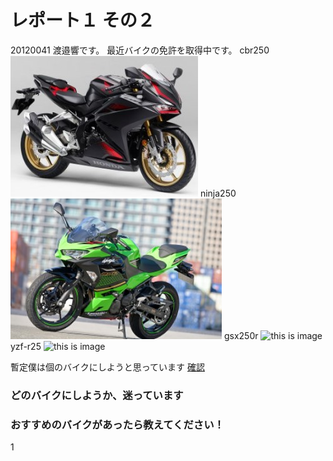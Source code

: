 # レポート１ その２

20120041 渡邉響です。
最近バイクの免許を取得中です。
cbr250
![this is image](cbr250.jpg)
ninja250
![this is image](Ninja250.jpg)
gsx250r
![this is image](gsx250.jpg)
yzf-r25
![this is image](https://car.motor-fan.jp/images/articles/10008733/big_main10008733_20190319180216000000.JPG)

暫定僕は個のバイクにしようと思っています
[確認](https://www.l-bike.com/lbcms/wp-content/uploads/2020/03/LB084_KAWASAKI_Ninja250_01.jpg) 


### どのバイクにしようか、迷っています
### おすすめのバイクがあったら教えてください！
1

